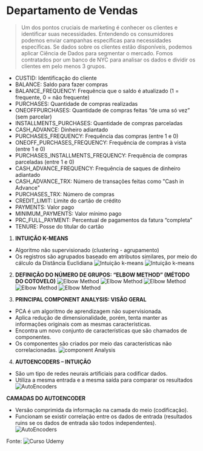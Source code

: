 # Departamento de Vendas

>   Um dos pontos cruciais de marketing é conhecer os clientes e  identificar suas necessidades.
>   Entendendo os consumidores podemos enviar campanhas  específicas para necessidades específicas.
>   Se dados sobre os clientes estão disponíveis, podemos aplicar  Ciência de Dados para segmentar o mercado.
>   Fomos contratados por um banco de NYC para analisar os dados e  dividir os clientes em pelo menos 3 grupos.  
  
-   CUSTID: Identificação do cliente
-   BALANCE: Saldo para fazer compras
-   BALANCE_FREQUENCY: Frequência que o saldo é atualizado (1 = frequente, 0 = não frequente)
-   PURCHASES: Quantidade de compras realizadas
-   ONEOFFPURCHASES: Quantidade de compras feitas “de uma só vez” (sem  parcelar)
-   INSTALLMENTS_PURCHASES: Quantidade de compras parceladas
-   CASH_ADVANCE: Dinheiro adiantado
-   PURCHASES_FREQUENCY: Frequência das compras (entre 1 e 0)
-   ONEOFF_PURCHASES_FREQUENCY: Frequência de compras à vista (entre 1 e  0)
-   PURCHASES_INSTALLMENTS_FREQUENCY: Frequência de compras parceladas  (entre 1 e 0)
-   CASH_ADVANCE_FREQUENCY: Frequência de saques de dinheiro adiantado
-   CASH_ADVANCE_TRX: Número de transações feitas como "Cash in Advance"
-   PURCHASES_TRX: Número de compras
-   CREDIT_LIMIT: Limite do cartão de crédito
-   PAYMENTS: Valor pago
-   MINIMUM_PAYMENTS: Valor mínimo pago
-   PRC_FULL_PAYMENT: Percentual de pagamentos da fatura “completa”
-   TENURE: Posse do titular do cartão


1.  **INTUIÇÃO K-MEANS**
-   Algoritmo não supervisionado (clustering - agrupamento)
-   Os registros são agrupados baseado em atributos similares, por meio do  cálculo da Distância Euclidiana
![Intuição k-means](https://github.com/callacius/Data_Science_Marketing/blob/main/images/01.png?raw=true)
![Intuição k-means](https://github.com/callacius/Data_Science_Marketing/blob/main/images/02.png?raw=true)

2.  **DEFINIÇÃO DO NÚMERO DE GRUPOS: “ELBOW METHOD”  (MÉTODO DO COTOVELO)**
![Elbow Method](https://github.com/callacius/Data_Science_Marketing/blob/main/images/03.png?raw=true)
![Elbow Method](https://github.com/callacius/Data_Science_Marketing/blob/main/images/04.png?raw=true)
![Elbow Method](https://github.com/callacius/Data_Science_Marketing/blob/main/images/05.png?raw=true)
![Elbow Method](https://github.com/callacius/Data_Science_Marketing/blob/main/images/06.png?raw=true)
![Elbow Method](https://github.com/callacius/Data_Science_Marketing/blob/main/images/07.png?raw=true)

3.  **PRINCIPAL COMPONENT ANALYSIS: VISÃO GERAL**
-   PCA é um algoritmo de aprendizagem não supervisionada.
-   Aplica redução de dimensionalidade, porém, tenta manter as informações  originais com as mesmas características.
-   Encontra um novo conjunto de características que são chamados de  componentes.
-   Os componentes são criados por meio das características não correlacionadas.
![component Analysis](https://github.com/callacius/Data_Science_Marketing/blob/main/images/08.png?raw=true)

4.  **AUTOENCODERS – INTUIÇÃO**
-   São um tipo de redes neurais artificiais para codificar dados.
-   Utiliza a mesma entrada e a mesma saída para comparar os resultados
![AutoEncoders](https://github.com/callacius/Data_Science_Marketing/blob/main/images/09.png?raw=true)

**CAMADAS DO AUTOENCODER**
-   Versão comprimida da informação na camada do meio (codificação).
-   Funcionam se existir correlação entre os dados de entrada (resultados  ruins se os dados de entrada são todos independentes).
![AutoEncoders](https://github.com/callacius/Data_Science_Marketing/blob/main/images/10.png?raw=true)

Fonte: ![Curso Udemy](**https://www.udemy.com/course/ciencia-de-dados-para-empresas-e-negocios**?raw=true)
